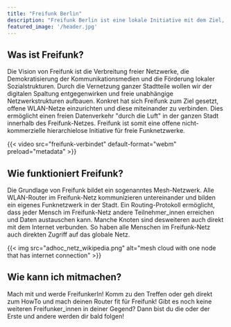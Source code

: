 ```yaml
---
title: "Freifunk Berlin"
description: "Freifunk Berlin ist eine lokale Initiative mit dem Ziel, ein freies WLAN-Netzwerk über Berlin aufzuspannen und freien Netzzugang anzubieten."
featured_image: '/header.jpg'
---
```


## Was ist Freifunk?

Die Vision von Freifunk ist die Verbreitung freier Netzwerke, die Demokratisierung der Kommunikationsmedien und die Förderung lokaler Sozialstrukturen. Durch die Vernetzung ganzer Stadtteile wollen wir der digitalen Spaltung entgegenwirken und freie unabhängige Netzwerkstrukturen aufbauen. Konkret hat sich Freifunk zum Ziel gesetzt, offene WLAN-Netze einzurichten und diese miteinander zu verbinden. Dies ermöglicht einen freien Datenverkehr "durch die Luft" in der ganzen Stadt innerhalb des Freifunk-Netzes. Freifunk ist somit eine offene nicht-kommerzielle hierarchielose Initiative für freie Funknetzwerke.

{{< video src="freifunk-verbindet" default-format="webm" preload="metadata" >}}

## Wie funktioniert Freifunk?

Die Grundlage von Freifunk bildet ein sogenanntes Mesh-Netzwerk. Alle WLAN-Router im Freifunk-Netz kommunizieren untereinander und bilden ein eigenes Funknetzwerk in der Stadt. Ein Routing-Protokoll ermöglicht, dass jeder Mensch im Freifunk-Netz andere Teilnehmer_innen erreichen und Daten austauschen kann. Manche Knoten sind desweiteren auch direkt mit dem Internet verbunden. So haben alle Menschen im Freifunk-Netz auch direkten Zugriff auf das globale Netz.

{{< img src="adhoc_netz_wikipedia.png" alt="mesh cloud with one node that has internet connection" >}}

## Wie kann ich mitmachen?

Mach mit und werde FreifunkerIn! Komm zu den Treffen oder geh direkt zum HowTo und mach deinen Router fit für Freifunk! Gibt es noch keine weiteren Freifunker_innen in deiner Gegend? Dann bist du die oder der Erste und andere werden dir bald folgen!
